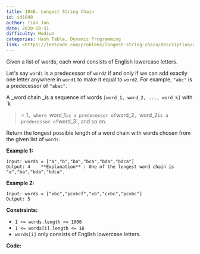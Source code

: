 ```yaml
---
title: 1048. Longest String Chain
id: id1048
author: Tian Jun
date: 2020-10-31
difficulty: Medium
categories: Hash Table, Dynamic Programming
link: <https://leetcode.com/problems/longest-string-chain/description/>
---
```


Given a list of words, each word consists of English lowercase letters.

Let's say `word1` is a predecessor of `word2` if and only if we can add
exactly one letter anywhere in `word1` to make it equal to `word2`.  For
example, `"abc"` is a predecessor of `"abac"`.

A _word chain  _is a sequence of words `[word_1, word_2, ..., word_k]` with `k
>= 1`, where `word_1` is a predecessor of `word_2`, `word_2` is a predecessor
of `word_3`, and so on.

Return the longest possible length of a word chain with words chosen from the
given list of `words`.



**Example 1:**
            
	Input: words = ["a","b","ba","bca","bda","bdca"]    
	Output: 4    **Explanation** : One of the longest word chain is "a","ba","bda","bdca".    

**Example 2:**
            
	Input: words = ["xbc","pcxbcf","xb","cxbc","pcxbc"]    
	Output: 5    



**Constraints:**

  * `1 <= words.length <= 1000`
  * `1 <= words[i].length <= 16`
  * `words[i]` only consists of English lowercase letters.


**Code:**
